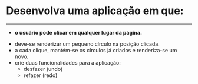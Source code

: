 # Desenvolva uma aplicação em que:

<hr />

* <b> o usuário pode clicar em qualquer lugar da página.</b></br> 
- deve-se renderizar um pequeno círculo na posição clicada.
- a cada clique, mantém-se os círculos já criados e renderiza-se um novo.
- crie duas funcionalidades para a aplicação:
    - desfazer (undo)
    - refazer (redo)
    